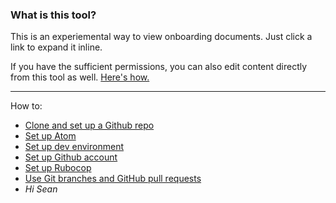 ### What is this tool?

This is an experiemental way to view onboarding documents. Just click a link to expand it inline.

If you have the sufficient permissions, you can also edit content directly from this tool as well. [Here's how.](use-qa-tool-for-editing.md)

---

How to:

* [Clone and set up a Github repo](clone-and-set-up-a-github-repo.md)
* [Set up Atom](set-up-atom.md)
* [Set up dev environment](set-up-dev-environment.md)
* [Set up Github account](set-up-github-account.md)
* [Set up Rubocop](set-up-rubocop.md)
* [Use Git branches and GitHub pull requests](use-git-branches-and-github-pull-requests.md)
* *Hi Sean*
